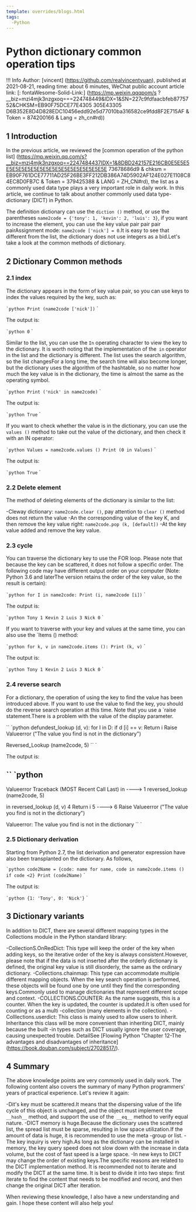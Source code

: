 ```yaml
---
template: overrides/blogs.html
tags:
  -Python
---
```


# Python dictionary common operation tips

!!! Info
    Author: [vincent] (https://github.com/realvincentyuan), published at 2021-08-21, reading time: about 6 minutes, WeChat public account article link: [: fontaWesome-Solid-Link:] (https://mp.weixin.qqqpom/s ?__biz=mzi4mjk3nzgxoq===224748449&IDX=1&SN=227c9fdfaacbfeb8775752&CHKSM=EB90F75DCE77E4305 305E43305 D6B352E8D4D828EDC10456edd92e5d77010ba316582ce9fdd8F2E715AF & Token = 874200166 & Lang = zh_cn#rd))

## 1 Introduction

In the previous article, we reviewed the [common operation of the python list] (https://mp.weixin.qq.com/s?__biz=mzi4mjk3nzgxoq==2247484437IDX=1&8DBD242157E216CB0E5E5E5E5E5E5E5E5E5E5E5E5E5E5E5E5E5E5E5E 73678686d9 & chksm = EB90F761DCE77711AD25F26BE3FF212DB386A74D5902AF124E027E1108C84EC8D0FB7C & Token = 379425388 & LANG = ZH_CN#rd), the list as a commonly used data type plays a very important role in daily work. In this article, we continue to talk about another commonly used data type-dictionary (DICT) in Python.

The definition dictionary can use the `diction ()` method, or use the parentheses `name2code = {'tony': 1, 'kevin': 2, 'luis': 3}`, if you want to increase the element, you can use the key value pair pair pair pairAssignment mode: `name2code ['nick'] = 0`.It is easy to see that different from the list, the dictionary does not use integers as a bid.Let's take a look at the common methods of dictionary.

## 2 Dictionary Common methods

### 2.1 index

The dictionary appears in the form of key value pair, so you can use keys to index the values required by the key, such as:

`` `python
Print (name2code ['nick'])
`` `

The output is:

`` `python
0
`` `

Similar to the list, you can use the `In` operating character to view the key to the dictionary. It is worth noting that the implementation of the` in` operator in the list and the dictionary is different. The list uses the search algorithm, so the list changesFor a long time, the search time will also become longer, but the dictionary uses the algorithm of the hashtable, so no matter how much the key value is in the dictionary, the time is almost the same as the operating symbol.

`` `python
Print ('nick' in name2code)
`` `

The output is:

`` `python
True
`` `

If you want to check whether the value is in the dictionary, you can use the `values ()` method to take out the value of the dictionary, and then check it with an IN operator:

`` `python
Values = name2code.values ()
Print (0 in Values)
`` `

The output is:

`` `python
True
`` `

### 2.2 Delete element

The method of deleting elements of the dictionary is similar to the list:

-Cleway dictionary: `name2code.clear ()`, pay attention to `clear ()` method does not return the value
-An the corresponding value of the key K, and then remove the key value right: `name2code.pop (k, [default])`
-At the key value added and remove the key value.

### 2.3 cycle

You can traverse the dictionary key to use the FOR loop. Please note that because the key can be scattered, it does not follow a specific order. The following code may have different output order on your computer (Note: Python 3.6 and laterThe version retains the order of the key value, so the result is certain):

`` `python
for I in name2code:
    Print (i, name2code [i])
`` `

The output is:

`` `python
Tony 1
Kevin 2
Luis 3
Nick 0
`` `

If you want to traverse with your key and values at the same time, you can also use the `Items () method:

`` `python
for k, v in name2code.items ():
    Print (k, v)
`` `

The output is:

`` `python
Tony 1
Kevin 2
Luis 3
Nick 0
`` `

### 2.4 reverse search

For a dictionary, the operation of using the key to find the value has been introduced above. If you want to use the value to find the key, you should do the reverse search operation at this time. Note that you use a `raise statement.There is a problem with the value of the display parameter.

`` `python
defundest_lookup (d, v):
    for I in D:
        if d [i] == v:
            Return i
    Raise Valueerror ("The value you find is not in the dictionary")

Reversed_Lookup (name2code, 5)
`` `

The output is:

`` `python
---------------------------------------------------------------------------
Valueerror Traceback (MOST Recent Call Last)
<iPython-Input-33-832e824fe6b4> in <Module>
----> 1 reversed_lookup (name2code, 5)

<ipython-input-32-BE75152F6E58> in reversed_lookup (d, v)
      4 Return i
      5
----> 6 Raise Valueerror ("The value you find is not in the dictionary")

Valueerror: The value you find is not in the dictionary
`` `

### 2.5 Dictionary derivation

Starting from Python 2.7, the list derivation and generator expression have also been transplanted on the dictionary. As follows,

`` `python
code2Name = {code: name for name, code in name2code.items () if code <2}
Print (code2Name)
`` `

The output is:

`` `python
{1: 'Tony', 0: 'Nick'}
`` `

## 3 Dictionary variants

In addition to DICT, there are several different mapping types in the Collections module in the Python standard library:

-CollectionS.OnRedDict: This type will keep the order of the key when adding keys, so the iterative order of the key is always consistent.However, please note that if the data is not inserted after the orderly dictionary is defined, the original key value is still disorderly, the same as the ordinary dictionary.
-Collections.chainmap: This type can accommodate multiple different mapping objects. When the key search operation is performed, these objects will be found one by one until they find the corresponding keys.Commonly used to manage dictionaries that represent different scope and context.
-COLLECTIONS.COUNTER: As the name suggests, this is a counter. When the key is updated, the counter is updated.It is often used for counting or as a multi -collection (many elements in the collection).
-Colllections.userdict: This class is mainly used to allow users to inherit. Inheritance this class will be more convenient than inheriting DICT, mainly because the built -in types such as DICT usually ignore the user coverage, causing unexpected trouble. DetailSee [Flowing Python "Chapter 12-The advantages and disadvantages of inheritance] (https://book.douban.com/subject/27028517/).

## 4 Summary

The above knowledge points are very commonly used in daily work. The following content also covers the summary of many Python programmers' years of practical experience. Let's review it again:

-Dit's key must be scattered.It means that the dispersing value of the life cycle of this object is unchanged, and the object must implement the `__hash__` method, and support the use of the` __eq__` method to verify equal nature.
-DICT memory is huge.Because the dictionary uses the scattered list, the spread list must be sparse, resulting in low space utilization.If the amount of data is huge, it is recommended to use the meta -group or list.
-The key inquiry is very high.As long as the dictionary can be installed in memory, the key query speed does not slow down with the increase in data volume, but the cost of fast speed is a large space.
-In new keys to DICT may change the order of existing keys.The specific reasons are related to the DICT implementation method. It is recommended not to iterate and modify the DICT at the same time. It is best to divide it into two steps: first iterate to find the content that needs to be modified and record, and then change the original DICT after iteration.

When reviewing these knowledge, I also have a new understanding and gain. I hope these content will also help you!